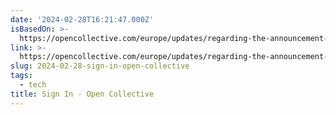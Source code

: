 ```yaml
---
date: '2024-02-28T16:21:47.000Z'
isBasedOn: >-
  https://opencollective.com/europe/updates/regarding-the-announcement-to-dissolve-open-collective-foundation-us
link: >-
  https://opencollective.com/europe/updates/regarding-the-announcement-to-dissolve-open-collective-foundation-us
slug: 2024-02-28-sign-in-open-collective
tags:
  - tech
title: Sign In - Open Collective
---
```



